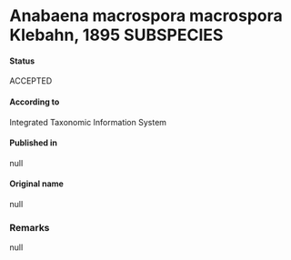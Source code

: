 Anabaena macrospora macrospora Klebahn, 1895 SUBSPECIES
=======

#### Status
ACCEPTED

#### According to
Integrated Taxonomic Information System

#### Published in
null

#### Original name
null

### Remarks
null